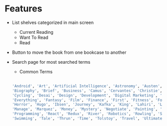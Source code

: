 # Features

* List shelves categorized in main screen <br>
  
   - Current Reading <br>
   - Want To Read <br>
   - Read <br>

* Button to move the book from one bookcase to another

* Search page for most searched terms
   - Common Terms<br><br>
    ```bash
    'Android', 'Art', 'Artificial Intelligence', 'Astronomy', 'Austen', 'Baseball', 'Basketball', 'Bhagat',
    'Biography', 'Brief', 'Business', 'Camus', 'Cervantes', 'Christie', 'Classics', 'Comics', 'Cook', 'Cricket',
    'Cycling', 'Desai', 'Design', 'Development', 'Digital Marketing', 'Drama', 'Drawing', 'Dumas', 'Education',
    'Everything', 'Fantasy', 'Film', 'Finance', 'First', 'Fitness', 'Football', 'Future', 'Games', 'Gandhi', 'Homer',
    'Horror', 'Hugo', 'Ibsen', 'Journey', 'Kafka', 'King', 'Lahiri', 'Larsson', 'Learn', 'Literary Fiction', 'Make',
    'Manage', 'Marquez', 'Money', 'Mystery', 'Negotiate', 'Painting', 'Philosophy', 'Photography', 'Poetry', 'Production',
    'Programming', 'React', 'Redux', 'River', 'Robotics', 'Rowling', 'Satire', 'Science Fiction', 'Shakespeare', 'Singh',
    'Swimming', 'Tale', 'Thrun', 'Time', 'Tolstoy', 'Travel', 'Ultimate', 'Virtual Reality', 'Web Development', 'iOS'
    ```

